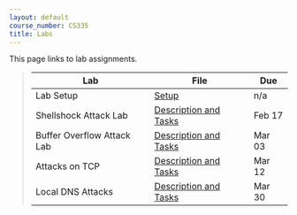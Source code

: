 ```yaml
---
layout: default
course_number: CS335
title: Labs
---
```


This page links to lab assignments.

> Lab   | File  | Due
> ----- | ----- | ---- 
> Lab Setup | [Setup](setup.html) | n/a
> Shellshock Attack Lab | [Description and Tasks](shellshock.html) | Feb 17
> Buffer Overflow Attack Lab | [Description and Tasks](buffer_overflow.html) | Mar 03
> Attacks on TCP | [Description and Tasks](tcp_attack.html) | Mar 12
> Local DNS Attacks | [Description and Tasks](dns_attack.html) | Mar 30


<!--
> Packet Sniffing and Spoofing | [Description and Tasks](sniff_spoof.html) | Mar 17
> Cross-Site Request Forgery (CSRF) Attack | [Description and Tasks](csrf_attack.html) | Apr 16
> Cross-Site Scripting (XSS) Attack | [Description and Tasks](xss_attack.html) | Apr 23
> SQL Injection Attack | [Description and Tasks](sql_attack.html) | Apr 30 
-->

<!--
> Public-Key Infrastructure (PKI) Lab * | [Description and Tasks](pki.html) | May 06
-->

<!-- <sup>*</sup> Optional Lab -->
